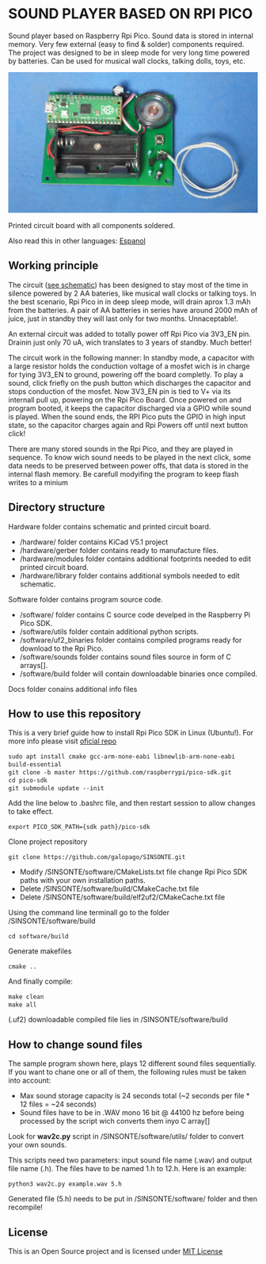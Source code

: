 # SOUND PLAYER BASED ON RPI PICO

Sound player based on Raspberry Rpi Pico. Sound data is stored in internal memory. Very few external (easy to find & solder) components required. The project was designed to be in sleep mode for very long time powered by batteries. Can be used for musical wall clocks, talking dolls, toys, etc.

![BOARD](/docs/sinsonte.jpg)

Printed circuit board with all components soldered.

Also read this in other languages: [Espanol](/docs/README.es.md)

## Working principle

The circuit ([see schematic](/docs/schematic.pdf)) has been designed to stay most of the time in silence powered by 2 AA bateries, like musical wall clocks or talking toys. In the best scenario, Rpi Pico in in deep sleep mode, will drain aprox 1.3 mAh from the batteries. A pair of AA batteries in series have around 2000 mAh of juice, just in standby they will last only for two months. Unnaceptable!.

An external circuit was added to totally power off Rpi Pico via 3V3_EN pin. Drainin just only 70 uA, wich translates to 3 years of standby. Much better!

The circuit work in the following manner: In standby mode, a capacitor with a large resistor holds the conduction voltage of a mosfet wich is in charge for tying 3V3_EN to ground, powering off the board completly. To play a sound, click friefly on the push button which discharges the capacitor and stops conduction of the mosfet. Now 3V3_EN pin is tied to V+ via its internall pull up, powering on the Rpi Pico Board. Once powered on and program booted, it keeps the capacitor discharged via a GPIO while sound is played. When the sound ends, the RPI Pico puts the GPIO in high input state, so the capacitor charges again and Rpi Powers off until next button click!

There are many stored sounds in the Rpi Pico, and they are played in sequence. To know wich sound needs to be played in the next click, some data needs to be preserved between power offs, that data is stored in the internal flash memory. Be carefull modyifing the program to keep flash writes to a minium



## Directory structure

Hardware folder contains schematic and printed circuit board.
* /hardware/ folder contains KiCad V5.1 project
* /hardware/gerber folder contains ready to manufacture files.
* /hardware/modules folder contains additional footprints needed to edit printed circuit board.
* /hardware/library folder contains additional symbols needed to edit schematic.

Software folder contains program source code.
* /software/ folder contains C source code develped in the Raspberry Pi Pico SDK.
* /software/utils folder contain additional python scripts.
* /software/uf2_binaries folder contains compiled programs ready for download to the Rpi Pico.
* /software/sounds folder contains sound files source in form of C arrays[].
* /software/build folder will contain downloadable binaries once compiled.

Docs folder conains additional info files

## How to use this repository

This is a very brief guide how to install Rpi Pico SDK in Linux (Ubuntu!). For more info please visit [oficial repo](https://github.com/raspberrypi/pico-sdk)
~~~
sudo apt install cmake gcc-arm-none-eabi libnewlib-arm-none-eabi build-essential
git clone -b master https://github.com/raspberrypi/pico-sdk.git
cd pico-sdk
git submodule update --init
~~~
Add the line below to .bashrc file, and then restart session to allow changes to take effect.
~~~
export PICO_SDK_PATH={sdk path}/pico-sdk
~~~
Clone project repository
~~~
git clone https://github.com/galopago/SINSONTE.git
~~~
* Modify /SINSONTE/software/CMakeLists.txt file change Rpi Pico SDK paths with your own installation paths.
* Delete /SINSONTE/software/build/CMakeCache.txt file
* Delete /SINSONTE/software/build/elf2uf2/CMakeCache.txt file

Using the command line terminall go to the folder /SINSONTE/software/build
~~~
cd software/build
~~~
Generate makefiles
~~~
cmake ..
~~~
And finally compile:
~~~
make clean
make all
~~~
(.uf2) downloadable compiled file lies in /SINSONTE/software/build


## How to change sound files

The sample program shown here, plays 12 different sound files sequentially. If you want to chane one or all of them, the following rules must be taken into account:

* Max sound storage capacity is 24 seconds total (~2 seconds per file * 12 files = ~24 seconds)
* Sound files have to be in .WAV mono 16 bit @ 44100 hz before being processed by the script wich converts them inyo C array[]

Look for **wav2c.py** script in /SINSONTE/software/utils/ folder to convert your own sounds.

This scripts need two parameters: input sound file name (.wav) and output file name (.h). The files have to be named 1.h to 12.h. Here is an example:

~~~
python3 wav2c.py example.wav 5.h
~~~

Generated file (5.h) needs to be put in /SINSONTE/software/ folder and then recompile!


## License
This is an Open Source project and is licensed under [MIT License](https://spdx.org/licenses/MIT.html)
